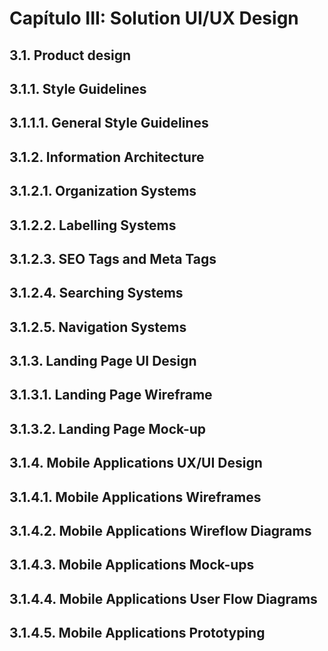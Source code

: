 # Capítulo III: Solution UI/UX Design 
## 3.1. Product design 
## 3.1.1. Style Guidelines 
## 3.1.1.1. General Style Guidelines
## 3.1.2. Information Architecture
## 3.1.2.1. Organization Systems 
## 3.1.2.2. Labelling Systems 
## 3.1.2.3. SEO Tags and Meta Tags 
## 3.1.2.4. Searching Systems 
## 3.1.2.5. Navigation Systems
## 3.1.3. Landing Page UI Design 
## 3.1.3.1. Landing Page Wireframe 
## 3.1.3.2. Landing Page Mock-up 
## 3.1.4. Mobile Applications UX/UI Design 
## 3.1.4.1. Mobile Applications Wireframes 
## 3.1.4.2. Mobile Applications Wireflow Diagrams 
## 3.1.4.3. Mobile Applications Mock-ups 
## 3.1.4.4. Mobile Applications User Flow Diagrams 
##  3.1.4.5. Mobile Applications Prototyping 
